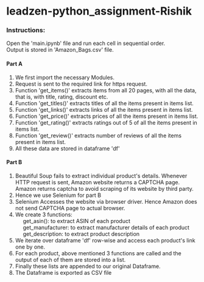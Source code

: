 # leadzen-python_assignment-Rishik
### Instructions:
Open the 'main.ipynb' file and run each cell in sequential order.
<br/>
Output is stored in 'Amazon_Bags.csv' file.

#### Part A
1. We first import the necessary Modules.
2. Request is sent to the required link for https request.
3. Function 'get_items()' extracts items from all 20 pages, with all the data, that is, with title, rating, discount etc.
4. Function 'get_titles()' extracts titles of all the items present in items list.
5. Function 'get_links()' extracts links of all the items present in items list.
6. Function 'get_price()' extracts prices of all the items present in items list.
7. Function 'get_rating()' extracts ratings out of 5 of all the items present in items list.
8. Function 'get_review()' extracts number of reviews of all the items present in items list.
9. All these data are stored in dataframe 'df'

#### Part B
1. Beautiful Soup fails to extract individual product's details. Whenever HTTP request is sent, Amazon website returns a CAPTCHA page. Amazon returns captcha to avoid scraping of its website by third party.
2. Hence we use Selenium for part B
3. Selenium Accesses the website via browser driver. Hence Amazon does not send CAPTCHA page to actual browser.
4. We create 3 functions:
<br/>&nbsp;&nbsp;&nbsp;&nbsp;
    get_asin(): to extract ASIN of each product
    <br/>&nbsp;&nbsp;&nbsp;&nbsp;
    get_manufacturer: to extract manufacturer details of each product
    <br/>&nbsp;&nbsp;&nbsp;&nbsp;
    get_description: to extract product description
5. We iterate over dataframe 'df' row-wise and access each product's link one by one.
6. For each product, above mentioned 3 functions are called and the output of each of them are stored into a list.
7. Finally these lists are appended to our original Dataframe.
8. The Dataframe is exported as CSV file